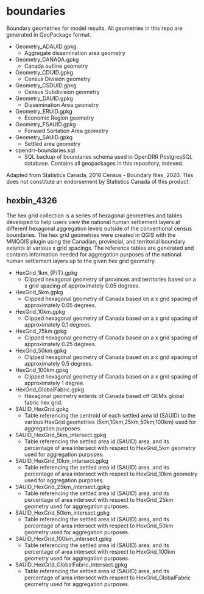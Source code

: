 # boundaries
Boundary geometries for model results.  All geometries in this repo are generated in GeoPackage format.

 - Geometry_ADAUID.gpkg
	- Aggregate dissemination area geometry
 - Geometry_CANADA.gpkg
	- Canada outline geometry
 - Geometry_CDUID.gpkg
	 - Census Division geometry
 - Geometry_CSDUID.gpkg
	- Census Subdivision geometry
 - Geometry_DAUID.gpkg
	- Dissemination Area geometry
 - Geometry_ERUID.gpkg
	- Economic Region geometry
 - Geometry_FSAUID.gpkg
	- Forward Sortation Area geometry
 - Geometry_SAUID.gpkg
	 -  Settled area geometry
 - opendrr-boundaries.sql
 	 - SQL backup of boundaries schema used in OpenDRR PostgresSQL database.  Contains all geopackages in this repository, indexed.
 
  Adapted from Statistics Canada, 2016 Census - Boundary files, 2020. This does not constitute an endorsement by Statistics Canada of this product.

## hexbin_4326

The hex grid collection is a series of hexagonal geometries and tables developed to help users view the national human settlement layers at different hexagonal aggregation levels outside of the conventional census boundaries.  The hex grid geometries were created in QGIS with the MMQGIS plugin using the Canadian, provincial, and territorial boundary extents at various x grid spacings.  The reference tables are generated and contains information needed for aggregation purposes of the national human settlement layers up to the given hex grid geometry.  

 - HexGrid_1km_{P/T}.gpkg
	- Clipped hexagonal geometry of provinces and territories based on a x grid spacing of approximately 0.05 degrees.
 - HexGrid_5km.gpkg
	- Clipped hexagonal geometry of Canada based on a x grid spacing of approximately 0.05 degrees.
 - HexGrid_10km.gpkg
    - Clipped hexagonal geometry of Canada based on a x grid spacing of approximately 0.1 degrees.
 - HexGrid_25km.gpkg
    - Clipped hexagonal geometry of Canada based on a x grid spacing of approximately 0.25 degrees.
 - HexGrid_50km.gpkg
    - Clipped hexagonal geometry of Canada based on a x grid spacing of approximately 0.5 degrees.
 - HexGrid_100km.gpkg
    - Clipped hexagonal geometry of Canada based on a x grid spacing of approximately 1 degree.
 - HexGrid_GlobalFabric.gpkg
    - Hexagonal geometry extents of Canada based off GEM’s global fabric hex grid.
 - SAUID_HexGrid.gpkg
	- Table referencing the centroid of each settled area id (SAUID) to the various HexGrid geometries (5km,10km,25km,50km,100km) used for aggregation purposes.
- SAUID_HexGrid_5km_intersect.gpkg
	- Table referencing the settled area id (SAUID) area, and its percentage of area intersect with respect to HexGrid_5km geometry used for aggregation purposes.
- SAUID_HexGrid_10km_intersect.gpkg
	- Table referencing the settled area id (SAUID) area, and its percentage of area intersect with respect to HexGrid_10km geometry used for aggregation purposes.
- SAUID_HexGrid_25km_intersect.gpkg
	- Table referencing the settled area id (SAUID) area, and its percentage of area intersect with respect to HexGrid_25km geometry used for aggregation purposes.
- SAUID_HexGrid_50km_intersect.gpkg
	- Table referencing the settled area id (SAUID) area, and its percentage of area intersect with respect to HexGrid_50km geometry used for aggregation purposes.
- SAUID_HexGrid_100km_intersect.gpkg
	- Table referencing the settled area id (SAUID) area, and its percentage of area intersect with respect to HexGrid_100km geometry used for aggregation purposes.
- SAUID_HexGrid_GlobalFabric_intersect.gpkg
	- Table referencing the settled area id (SAUID) area, and its percentage of area intersect with respect to HexGrid_GlobalFabric geometry used for aggregation purposes.
